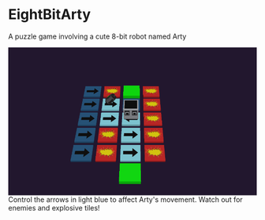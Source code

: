 # EightBitArty
A puzzle game involving a cute 8-bit robot named Arty
<p align="center">
<img src="https://github.com/jsutlive/EightBitArty/blob/master/Screenshots/screenshot_proto_level2.png"
     alt="Screenshot of level prototype"
     width="750"
     style="float: left; margin-right: 10px;" />
</p>
Control the arrows in light blue to affect Arty's movement. Watch out for enemies and explosive tiles!
